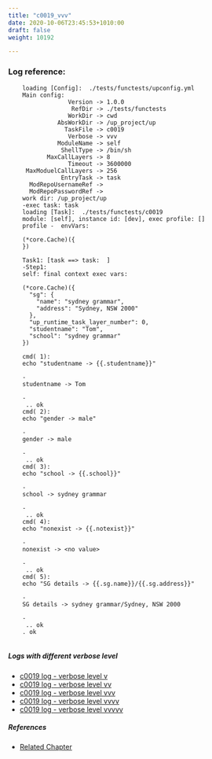 ```yaml
---
title: "c0019_vvv"
date: 2020-10-06T23:45:53+1010:00
draft: false
weight: 10192

---
```


### Log reference: <no value>

```
    loading [Config]:  ./tests/functests/upconfig.yml
    Main config:
                 Version -> 1.0.0
                  RefDir -> ./tests/functests
                 WorkDir -> cwd
              AbsWorkDir -> /up_project/up
                TaskFile -> c0019
                 Verbose -> vvv
              ModuleName -> self
               ShellType -> /bin/sh
           MaxCallLayers -> 8
                 Timeout -> 3600000
     MaxModuelCallLayers -> 256
               EntryTask -> task
      ModRepoUsernameRef -> 
      ModRepoPasswordRef -> 
    work dir: /up_project/up
    -exec task: task
    loading [Task]:  ./tests/functests/c0019
    module: [self], instance id: [dev], exec profile: []
    profile -  envVars:
    
    (*core.Cache)({
    })
    
    Task1: [task ==> task:  ]
    -Step1:
    self: final context exec vars:
    
    (*core.Cache)({
      "sg": {
        "name": "sydney grammar",
        "address": "Sydney, NSW 2000"
      },
      "up_runtime_task_layer_number": 0,
      "studentname": "Tom",
      "school": "sydney grammar"
    })
    
    cmd( 1):
    echo "studentname -> {{.studentname}}"
    
    -
    studentname -> Tom
    
    -
     .. ok
    cmd( 2):
    echo "gender -> male"
    
    -
    gender -> male
    
    -
     .. ok
    cmd( 3):
    echo "school -> {{.school}}"
    
    -
    school -> sydney grammar
    
    -
     .. ok
    cmd( 4):
    echo "nonexist -> {{.notexist}}"
    
    -
    nonexist -> <no value>
    
    -
     .. ok
    cmd( 5):
    echo "SG details -> {{.sg.name}}/{{.sg.address}}"
    
    -
    SG details -> sydney grammar/Sydney, NSW 2000
    
    -
     .. ok
    . ok
    
```

##### Logs with different verbose level
* [c0019 log - verbose level v](../../logs/c0019_v)
* [c0019 log - verbose level vv](../../logs/c0019_vv)
* [c0019 log - verbose level vvv](../../logs/c0019_vvv)
* [c0019 log - verbose level vvvv](../../logs/c0019_vvvv)
* [c0019 log - verbose level vvvvv](../../logs/c0019_vvvvv)

##### References
* [Related Chapter](../../vars/c0019)
